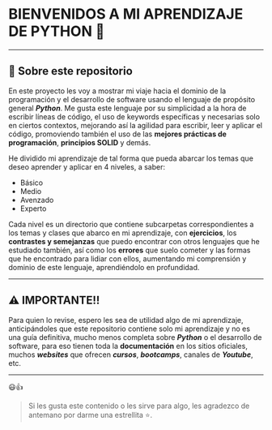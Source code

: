 # BIENVENIDOS A MI APRENDIZAJE DE PYTHON 🚀

---

## 📝 Sobre este repositorio

En este proyecto les voy a mostrar mi viaje hacia el dominio de la programación y el desarrollo de software usando el lenguaje de propósito general ***Python***.
Me gusta este lenguaje por su simplicidad a la hora de escribir líneas de código, el uso de keywords específicas y necesarias solo en ciertos contextos, mejorando así la agilidad para escribir, leer y aplicar el código, promoviendo también el uso de las **mejores prácticas de programación**, **principios SOLID** y demás.

He dividido mi aprendizaje de tal forma que pueda abarcar los temas que deseo aprender y aplicar en 4 niveles, a saber:

- Básico
- Medio
- Avenzado
- Experto

Cada nivel es un directorio que contiene subcarpetas correspondientes a los temas y clases que abarco en mi aprendizaje, con **ejercicios**, los **contrastes y semejanzas** que puedo encontrar con otros lenguajes que he estudiado también, así como los **errores** que suelo cometer y las formas que he encontrado para lidiar con ellos, aumentando mi comprensión y dominio de este lenguaje, aprendiéndolo en profundidad.

---

## ⚠️ IMPORTANTE!!

Para quien lo revise, espero les sea de utilidad algo de mi aprendizaje, anticipándoles que este repositorio contiene solo mi aprendizaje y no es una guía definitiva, mucho menos completa sobre ***Python*** o el desarrollo de software, para eso tienen toda la **documentación** en los sitios oficiales, muchos ***websites*** que ofrecen ***cursos***, ***bootcamps***, canales de ***Youtube***, etc. 

---

😃👍

>Si les gusta este contenido o les sirve para algo, les agradezco de antemano por darme una estrellita ⭐.